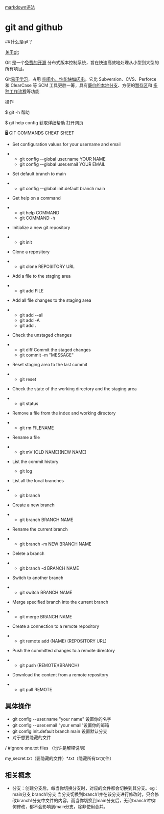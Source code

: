 [markdown语法](https://markdown.com.cn/basic-syntax/paragraphs.html)

# git and github

##什么是git？



[关于git](https://git-scm.com/about/branching-and-merging)

Git 是一个[免费的开源](https://git-scm.com/about/free-and-open-source) 分布式版本控制系统，旨在快速高效地处理从小型到大型的所有项目。

Git[易于学习](https://git-scm.com/doc)，占用 [空间小，性能快如闪电](https://git-scm.com/about/small-and-fast)。它比 Subversion、CVS、Perforce 和 ClearCase 等 SCM 工具更胜一筹，具有[廉价的本地分支](https://git-scm.com/about/branching-and-merging)、方便的[暂存区](https://git-scm.com/about/staging-area)和 [多种工作流程](https://git-scm.com/about/distributed)等功能

操作

$ git -h 帮助

$ git help config 获取详细帮助 打开网页

🖥️ GIT COMMANDS CHEAT SHEET 

- Set configuration values for your username and email 

- - git config --global user.name YOUR NAME 
  - git config --global user.email YOUR EMAIL 

- Set default branch to main 
- - git config --global init.default branch main 

- Get help on a command 

- - git help COMMAND 
  - git COMMAND -h 

- Initialize a new git repository 

- - git init

- Clone a repository 

- - git clone REPOSITORY URL 

- Add a file to the staging area 

- - git add FILE 

- Add all file changes to the staging area 

- - git add --all 
  - git add -A 
  - git add . 
- Check the unstaged changes 
- - git diff Commit the staged changes
  -  git commit -m "MESSAGE" 

- Reset staging area to the last commit

- - git reset

- Check the state of the working directory and the staging area

- - git status



- Remove a file from the index and working directory

- - git rm FILENAME

- Rename a file

- - git mV (OLD NAME)(NEW NAME)

- List the commit history
  - git log

- List all the local branches
- - git branch

- Create a new branch

- - git branch BRANCH NAME

- Rename the current branch

- - git branch -m NEW BRANCH NAME

- Delete a branch

- - git branch -d BRANCH NAME

- Switch to another branch

- - git switch BRANCH NAME

- Merge specified branch into the current branch

- - git merge BRANCH NAME

- Create a connection to a remote repository

- - git remote add (NAME) (REPOSITORY URL)

- Push the committed changes to a remote directory

- - git push (REMOTE)(BRANCH)

- Download the content from a remote repository

- - git pull REMOTE



## 具体操作

- git config --user.name "your name" 设置你的名字
- git config --user.email "your email"设置你的邮箱
- git config init.default branch main 设置默认分支
- 对于想要隐藏的文件 

/ #ignore one.txt files （也许是解释说明）

  my_secret.txt（要隐藏的文件）*.txt（隐藏所有txt文件）



## 相关概念

- 分支：创建分支后，每当你切换分支时，对应的文件都会切换到其分支。eg：main分支 branch1分支 当分支切换到branch1并在该分支进行修改时，只会修改branch1分支中文件的内容，而当你切换到main分支后，无论branch1中如何修改，都不会影响到main分支，除非使用合并。

